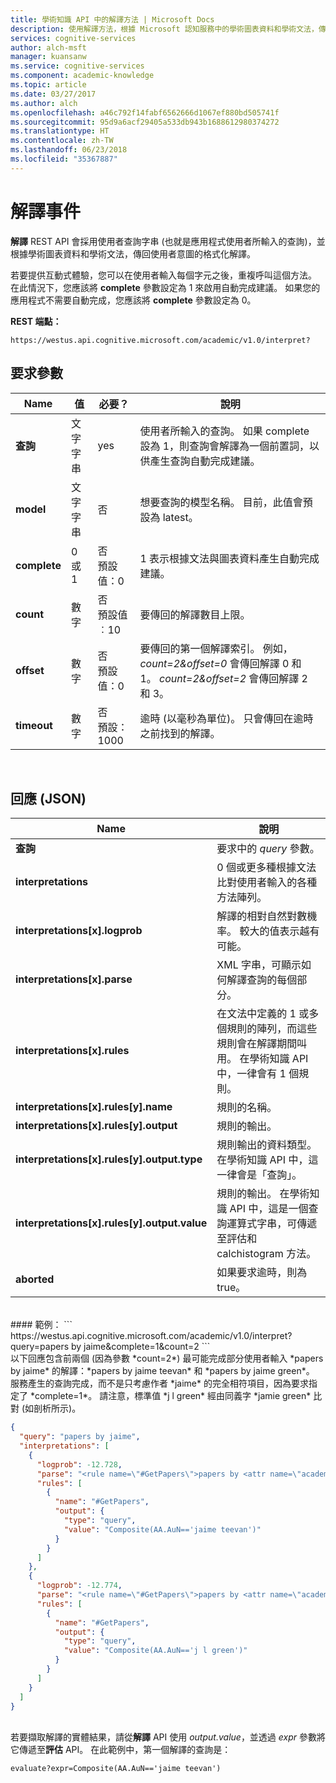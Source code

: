 ```yaml
---
title: 學術知識 API 中的解譯方法 | Microsoft Docs
description: 使用解譯方法，根據 Microsoft 認知服務中的學術圖表資料和學術文法，傳回使用者查詢字串的格式化解譯。
services: cognitive-services
author: alch-msft
manager: kuansanw
ms.service: cognitive-services
ms.component: academic-knowledge
ms.topic: article
ms.date: 03/27/2017
ms.author: alch
ms.openlocfilehash: a46c792f14fabf6562666d1067ef880bd505741f
ms.sourcegitcommit: 95d9a6acf29405a533db943b1688612980374272
ms.translationtype: HT
ms.contentlocale: zh-TW
ms.lasthandoff: 06/23/2018
ms.locfileid: "35367887"
---
```

# <a name="interpret-method"></a>解譯事件

**解譯** REST API 會採用使用者查詢字串 (也就是應用程式使用者所輸入的查詢)，並根據學術圖表資料和學術文法，傳回使用者意圖的格式化解譯。

若要提供互動式體驗，您可以在使用者輸入每個字元之後，重複呼叫這個方法。 在此情況下，您應該將 **complete** 參數設定為 1 來啟用自動完成建議。 如果您的應用程式不需要自動完成，您應該將 **complete** 參數設定為 0。

**REST 端點：**

    https://westus.api.cognitive.microsoft.com/academic/v1.0/interpret?

## <a name="request-parameters"></a>要求參數

Name     | 值 | 必要？  | 說明
---------|---------|---------|---------
**查詢**    | 文字字串 | yes | 使用者所輸入的查詢。  如果 complete 設為 1，則查詢會解譯為一個前置詞，以供產生查詢自動完成建議。        
**model**    | 文字字串 | 否  | 想要查詢的模型名稱。  目前，此值會預設為 latest。        
**complete** | 0 或 1 | 否<br>預設值：0  | 1 表示根據文法與圖表資料產生自動完成建議。         
**count**    | 數字 | 否<br>預設值︰10 | 要傳回的解譯數目上限。         
**offset**   | 數字 | 否<br>預設值：0  | 要傳回的第一個解譯索引。 例如，*count=2&offset=0* 會傳回解譯 0 和 1。 *count=2&offset=2* 會傳回解譯 2 和 3。       
**timeout**  | 數字 | 否<br>預設：1000 | 逾時 (以毫秒為單位)。 只會傳回在逾時之前找到的解譯。
<br>
  
## <a name="response-json"></a>回應 (JSON)
Name     | 說明
---------|---------
**查詢** |要求中的 *query* 參數。
**interpretations** |0 個或更多種根據文法比對使用者輸入的各種方法陣列。
**interpretations[x].logprob**  |解譯的相對自然對數機率。 較大的值表示越有可能。
**interpretations[x].parse**  |XML 字串，可顯示如何解譯查詢的每個部分。
**interpretations[x].rules**  |在文法中定義的 1 或多個規則的陣列，而這些規則會在解譯期間叫用。 在學術知識 API 中，一律會有 1 個規則。
**interpretations[x].rules[y].name**  |規則的名稱。
**interpretations[x].rules[y].output**  |規則的輸出。
**interpretations[x].rules[y].output.type** |規則輸出的資料類型。  在學術知識 API 中，這一律會是「查詢」。
**interpretations[x].rules[y].output.value**  |規則的輸出。 在學術知識 API 中，這是一個查詢運算式字串，可傳遞至評估和 calchistogram 方法。
**aborted** | 如果要求逾時，則為 true。

<br>
#### <a name="example"></a>範例：
```
https://westus.api.cognitive.microsoft.com/academic/v1.0/interpret?query=papers by jaime&complete=1&count=2
 ```
<br>以下回應包含前兩個 (因為參數 *count=2*) 最可能完成部分使用者輸入 *papers by jaime* 的解譯：*papers by jaime teevan* 和 *papers by jaime green*。  服務產生的查詢完成，而不是只考慮作者 *jaime* 的完全相符項目，因為要求指定了 *complete=1*。 請注意，標準值 *j l green* 經由同義字 *jamie green* 比對 (如剖析所示)。


```JSON
{
  "query": "papers by jaime",
  "interpretations": [
    {
      "logprob": -12.728,
      "parse": "<rule name=\"#GetPapers\">papers by <attr name=\"academic#AA.AuN\">jaime teevan</attr></rule>",
      "rules": [
        {
          "name": "#GetPapers",
          "output": {
            "type": "query",
            "value": "Composite(AA.AuN=='jaime teevan')"
          }
        }
      ]
    },
    {
      "logprob": -12.774,
      "parse": "<rule name=\"#GetPapers\">papers by <attr name=\"academic#AA.AuN\" canonical=\"j l green\">jaime green</attr></rule>",
      "rules": [
        {
          "name": "#GetPapers",
          "output": {
            "type": "query",
            "value": "Composite(AA.AuN=='j l green')"
          }
        }
      ]
    }
  ]
}
```  
<br>若要擷取解譯的實體結果，請從**解譯** API 使用 *output.value*，並透過 *expr* 參數將它傳遞至**評估** API。 在此範例中，第一個解譯的查詢是： 
```
evaluate?expr=Composite(AA.AuN=='jaime teevan')
```
 